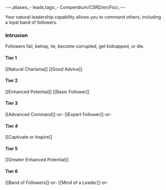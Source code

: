 ---,aliases:,- leads,tags:,- Compendium/CSRD/en/Foci,---

Your natural leadership capability allows you to command others, including a loyal band of followers.
 ### Intrusion
Followers fail, betray, lie, become corrupted, get kidnapped, or die.

#### Tier 1
[[Natural Charisma]]
[[Good Advice]]
#### Tier 2
[[Enhanced Potential]]
[[Basic Follower]]
#### Tier 3
[[Advanced Command]]-or-
[[Expert Follower]]-or-
#### Tier 4
[[Captivate or Inspire]]
#### Tier 5
[[Greater Enhanced Potential]]
#### Tier 6
[[Band of Followers]]-or-
[[Mind of a Leader]]-or-
